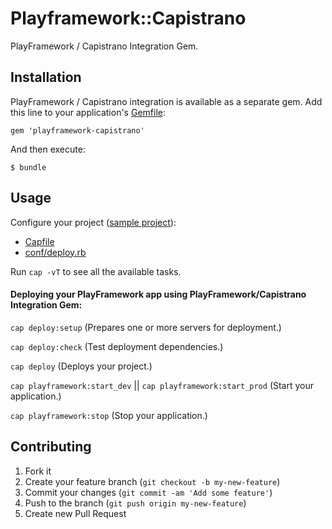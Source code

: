 # Playframework::Capistrano

PlayFramework / Capistrano Integration Gem.

## Installation

PlayFramework / Capistrano integration is available as a separate gem. Add this line to your application's [Gemfile](https://github.com/tomasmuller/playframework-neo4j-template/blob/master/Gemfile):

    gem 'playframework-capistrano'

And then execute:

    $ bundle

## Usage

Configure your project ([sample project](https://github.com/tomasmuller/playframework-neo4j-template)):
- [Capfile](https://github.com/tomasmuller/playframework-neo4j-template/blob/master/Capfile) 
- [conf/deploy.rb](https://github.com/tomasmuller/playframework-neo4j-template/blob/master/conf/deploy.rb)

Run `cap -vT` to see all the available tasks.

#### Deploying your PlayFramework app using PlayFramework/Capistrano Integration Gem:

`cap deploy:setup` (Prepares one or more servers for deployment.)

`cap deploy:check` (Test deployment dependencies.)

`cap deploy` (Deploys your project.)

`cap playframework:start_dev` || `cap playframework:start_prod` (Start your application.)

`cap playframework:stop`  (Stop your application.)

## Contributing

1. Fork it
2. Create your feature branch (`git checkout -b my-new-feature`)
3. Commit your changes (`git commit -am 'Add some feature'`)
4. Push to the branch (`git push origin my-new-feature`)
5. Create new Pull Request
